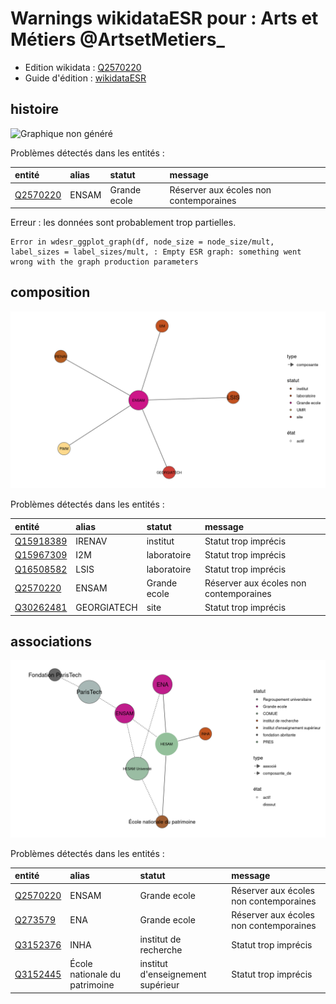 Warnings wikidataESR pour : Arts et Métiers @ArtsetMetiers_
================

- Edition wikidata : [Q2570220](https://www.wikidata.org/wiki/Q2570220)
- Guide d'édition : [wikidataESR](https://github.com/cpesr/wikidataESR/)



## histoire 

![Graphique non généré](https://github.com/cpesr/wikidataESR/blob/master/plots/etablissements/Q2570220-histoire.png) 



Problèmes détectés dans les entités :

|entité                                             |alias |statut       |message                                |
|:--------------------------------------------------|:-----|:------------|:--------------------------------------|
|[Q2570220](https://www.wikidata.org/wiki/Q2570220) |ENSAM |Grande ecole |Réserver aux écoles non contemporaines |
Erreur : les données sont probablement trop partielles.
```
Error in wdesr_ggplot_graph(df, node_size = node_size/mult, label_sizes = label_sizes/mult, : Empty ESR graph: something went wrong with the graph production parameters

``` 



## composition 

![Graphique non généré](https://github.com/cpesr/wikidataESR/blob/master/plots/etablissements/Q2570220-composition.png) 



Problèmes détectés dans les entités :

|entité                                               |alias       |statut       |message                                |
|:----------------------------------------------------|:-----------|:------------|:--------------------------------------|
|[Q15918389](https://www.wikidata.org/wiki/Q15918389) |IRENAV      |institut     |Statut trop imprécis                   |
|[Q15967309](https://www.wikidata.org/wiki/Q15967309) |I2M         |laboratoire  |Statut trop imprécis                   |
|[Q16508582](https://www.wikidata.org/wiki/Q16508582) |LSIS        |laboratoire  |Statut trop imprécis                   |
|[Q2570220](https://www.wikidata.org/wiki/Q2570220)   |ENSAM       |Grande ecole |Réserver aux écoles non contemporaines |
|[Q30262481](https://www.wikidata.org/wiki/Q30262481) |GEORGIATECH |site         |Statut trop imprécis                   |


## associations 

![Graphique non généré](https://github.com/cpesr/wikidataESR/blob/master/plots/etablissements/Q2570220-associations.png) 



Problèmes détectés dans les entités :

|entité                                             |alias                         |statut                            |message                                |
|:--------------------------------------------------|:-----------------------------|:---------------------------------|:--------------------------------------|
|[Q2570220](https://www.wikidata.org/wiki/Q2570220) |ENSAM                         |Grande ecole                      |Réserver aux écoles non contemporaines |
|[Q273579](https://www.wikidata.org/wiki/Q273579)   |ENA                           |Grande ecole                      |Réserver aux écoles non contemporaines |
|[Q3152376](https://www.wikidata.org/wiki/Q3152376) |INHA                          |institut de recherche             |Statut trop imprécis                   |
|[Q3152445](https://www.wikidata.org/wiki/Q3152445) |École nationale du patrimoine |institut d'enseignement supérieur |Statut trop imprécis                   |
